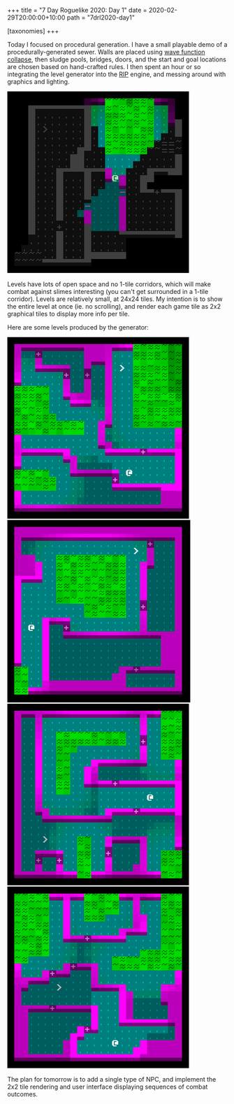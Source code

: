 +++
title = "7 Day Roguelike 2020: Day 1"
date = 2020-02-29T20:00:00+10:00
path = "7drl2020-day1"

[taxonomies]
+++

Today I focused on procedural generation. I have a small playable demo of a
procedurally-generated sewer. Walls are placed using
[wave function collapse](@/blog/wave-function-collapse/index.md),
then sludge pools, bridges, doors, and the start and goal locations are chosen
based on hand-crafted rules. I then spent an hour or so integrating the level
generator into the [RIP](https://github.com/gridbugs/rip) engine, and messing
around with graphics and lighting.

![screenshot.png](screenshot.png)

<!-- more -->

Levels have lots of open space and no 1-tile corridors, which will make combat
against slimes interesting (you can't get surrounded in a 1-tile corridor).
Levels are relatively small, at 24x24 tiles. My intention is to
show the entire level at once (ie. no scrolling), and render each game tile
as 2x2 graphical tiles to display more info per tile.

Here are some levels produced by the generator:

![map0.png](map0.png)
![map1.png](map1.png)
![map2.png](map2.png)
![map3.png](map3.png)

The plan for tomorrow is to add a single type of NPC, and implement the 2x2
tile rendering and user interface displaying sequences of combat outcomes.
